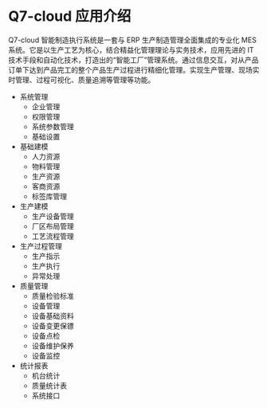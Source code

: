 # Q7-cloud 应用介绍

Q7-cloud 智能制造执行系统是一套与 ERP 生产制造管理全面集成的专业化 MES 系统。它是以生产工艺为核心，结合精益化管理理论与实务技术，应用先进的 IT 技术手段和自动化技术，打造出的“智能工厂”管理系统。通过信息交互，对从产品订单下达到产品完工的整个产品生产过程进行精细化管理。实现生产管理、现场实时管理、过程可视化、质量追溯等管理等功能。

-	系统管理 
    - 企业管理 
    - 权限管理 
    - 系统参数管理 
    - 基础设置 
- 基础建模 
    - 人力资源 
    - 物料管理 
    - 生产资源 
    - 客商资源 
    - 标签库管理 
- 生产建模 
    - 生产设备管理 
    - 厂区布局管理 
    - 工艺流程管理 
- 生产过程管理 
    - 生产指示 
    - 生产执行 
    - 异常处理 
- 质量管理 
    - 质量检验标准 
    - 设备管理 
    - 设备基础资料 
    - 设备变更保镖 
    - 设备点检 
    - 设备维护保养 
    - 设备监控 
- 统计报表 
    - 机台统计 
    - 质量统计表 
    - 系统接口 
